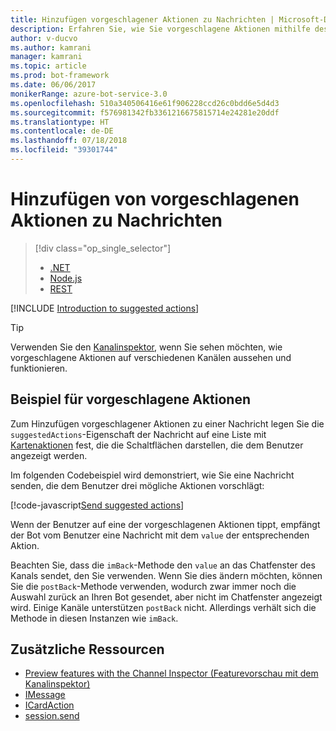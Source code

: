 ```yaml
---
title: Hinzufügen vorgeschlagener Aktionen zu Nachrichten | Microsoft-Dokumentation
description: Erfahren Sie, wie Sie vorgeschlagene Aktionen mithilfe des Bot Builder SDK für Node.js in Nachrichten senden können.
author: v-ducvo
ms.author: kamrani
manager: kamrani
ms.topic: article
ms.prod: bot-framework
ms.date: 06/06/2017
monikerRange: azure-bot-service-3.0
ms.openlocfilehash: 510a340506416e61f906228ccd26c0bdd6e5d4d3
ms.sourcegitcommit: f576981342fb3361216675815714e24281e20ddf
ms.translationtype: HT
ms.contentlocale: de-DE
ms.lasthandoff: 07/18/2018
ms.locfileid: "39301744"
---
```

# <a name="add-suggested-actions-to-messages"></a>Hinzufügen von vorgeschlagenen Aktionen zu Nachrichten
> [!div class="op_single_selector"]
> - [.NET](../dotnet/bot-builder-dotnet-add-suggested-actions.md)
> - [Node.js](../nodejs/bot-builder-nodejs-send-suggested-actions.md)
> - [REST](../rest-api/bot-framework-rest-connector-add-suggested-actions.md)

[!INCLUDE [Introduction to suggested actions](../includes/snippet-suggested-actions-intro.md)]

> [!TIP]
> Verwenden Sie den [Kanalinspektor][channelInspector], wenn Sie sehen möchten, wie vorgeschlagene Aktionen auf verschiedenen Kanälen aussehen und funktionieren.

## <a name="suggested-actions-example"></a>Beispiel für vorgeschlagene Aktionen

Zum Hinzufügen vorgeschlagener Aktionen zu einer Nachricht legen Sie die `suggestedActions`-Eigenschaft der Nachricht auf eine Liste mit [Kartenaktionen][ICardAction] fest, die die Schaltflächen darstellen, die dem Benutzer angezeigt werden.

Im folgenden Codebeispiel wird demonstriert, wie Sie eine Nachricht senden, die dem Benutzer drei mögliche Aktionen vorschlägt:

[!code-javascript[Send suggested actions](../includes/code/node-send-suggested-actions.js#sendSuggestedActions)]

Wenn der Benutzer auf eine der vorgeschlagenen Aktionen tippt, empfängt der Bot vom Benutzer eine Nachricht mit dem `value` der entsprechenden Aktion.

Beachten Sie, dass die `imBack`-Methode den `value` an das Chatfenster des Kanals sendet, den Sie verwenden. Wenn Sie dies ändern möchten, können Sie die `postBack`-Methode verwenden, wodurch zwar immer noch die Auswahl zurück an Ihren Bot gesendet, aber nicht im Chatfenster angezeigt wird. Einige Kanäle unterstützen `postBack` nicht. Allerdings verhält sich die Methode in diesen Instanzen wie `imBack`.

## <a name="additional-resources"></a>Zusätzliche Ressourcen

* [Preview features with the Channel Inspector (Featurevorschau mit dem Kanalinspektor)][inspector]
* [IMessage][IMessage]
* [ICardAction][ICardAction]
* [session.send][SessionSend]

[IMessage]: http://docs.botframework.com/en-us/node/builder/chat-reference/interfaces/_botbuilder_d_.imessage

[SessionSend]: https://docs.botframework.com/en-us/node/builder/chat-reference/classes/_botbuilder_d_.session.html#send

[ICardAction]: https://docs.botframework.com/en-us/node/builder/chat-reference/interfaces/_botbuilder_d_.icardaction.html

[inspector]: ../bot-service-channel-inspector.md

[channelInspector]: ../bot-service-channel-inspector.md
